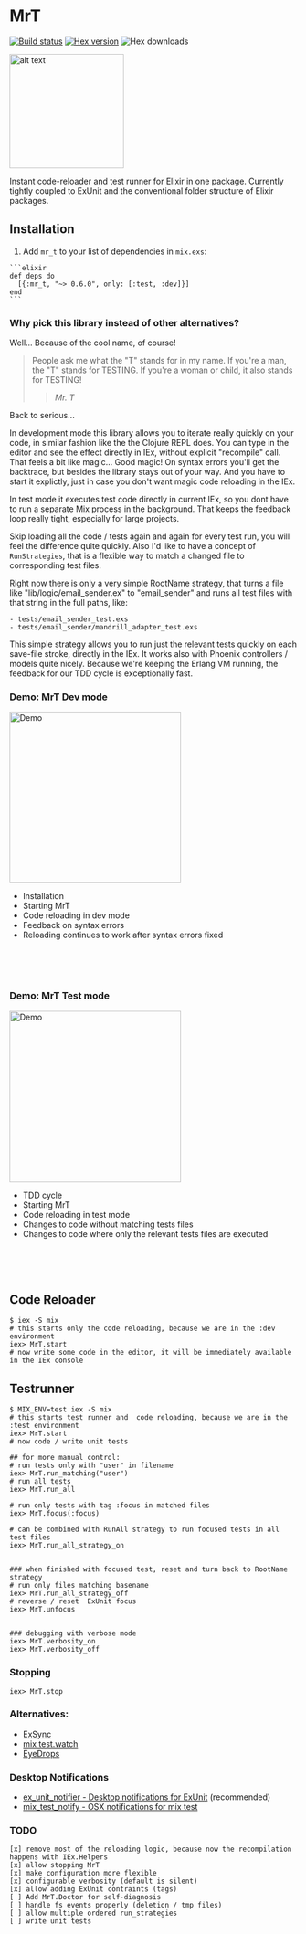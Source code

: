 # MrT

[![Build status](https://travis-ci.org/ruby2elixir/mr_t.svg "Build status")](https://travis-ci.org/ruby2elixir/mr_t)
[![Hex version](https://img.shields.io/hexpm/v/mr_t.svg "Hex version")](https://hex.pm/packages/mr_t)
![Hex downloads](https://img.shields.io/hexpm/dt/mr_t.svg "Hex downloads")


<img src="https://raw.githubusercontent.com/ruby2elixir/mr_t/master/docs/mr-t.jpg" alt="alt text" height="200">

Instant code-reloader and test runner for Elixir in one package.
Currently tightly coupled to ExUnit and the conventional folder structure of Elixir packages.

## Installation
  1. Add `mr_t` to your list of dependencies in `mix.exs`:

    ```elixir
    def deps do
      [{:mr_t, "~> 0.6.0", only: [:test, :dev]}]
    end
    ```

### Why pick this library instead of other alternatives?

Well... Because of the cool name, of course!

> People ask me what the "T" stands for in my name. If you're a man, the "T" stands for TESTING. If you're a woman or child, it also stands for TESTING!
>
>> <cite>Mr. T</cite>

Back to serious...

In development mode this library allows you to iterate really quickly on your code, in similar fashion like the the Clojure REPL does. You can type in the editor and see the effect directly in IEx, without explicit "recompile" call. That feels a bit like magic... Good magic! On syntax errors you'll get the backtrace, but besides the library stays out of your way. And you have to start it explictly, just in case you don't want magic code reloading in the IEx.

In test mode it executes test code directly in current IEx, so you dont have to run a separate Mix process in the background. That keeps the feedback loop really tight, especially for large projects.

Skip loading all the code / tests again and again for every test run, you will feel the difference quite quickly. Also I'd like to have a concept of `RunStrategies`, that is a flexible way to match a changed file to corresponding test files.

Right now there is only a very simple RootName strategy, that turns a file like "lib/logic/email_sender.ex" to "email_sender" and runs all test files with that string in the full paths, like:

    - tests/email_sender_test.exs
    - tests/email_sender/mandrill_adapter_test.exs

This simple strategy allows you to run just the relevant tests quickly on each save-file stroke, directly in the IEx. It works also with Phoenix controllers / models quite nicely. Because we're keeping the Erlang VM running, the feedback for our TDD cycle is exceptionally fast.

### Demo: MrT Dev mode
<img src="https://raw.githubusercontent.com/ruby2elixir/mr_t/master/docs/mrt_dev_mode.gif" alt="Demo" height="300">

- Installation
- Starting MrT
- Code reloading in dev mode
- Feedback on syntax errors
- Reloading continues to work after syntax errors fixed

<br />
<br />
<br />

### Demo: MrT Test mode
<img src="https://raw.githubusercontent.com/ruby2elixir/mr_t/master/docs/mrt_test_mode.gif" alt="Demo" height="300">

- TDD cycle
- Starting MrT
- Code reloading in test mode
- Changes to code without matching tests files
- Changes to code where only the relevant tests files are executed

<br />
<br />
<br />


## Code Reloader
    $ iex -S mix
    # this starts only the code reloading, because we are in the :dev environment
    iex> MrT.start
    # now write some code in the editor, it will be immediately available in the IEx console


## Testrunner
    $ MIX_ENV=test iex -S mix
    # this starts test runner and  code reloading, because we are in the :test environment
    iex> MrT.start
    # now code / write unit tests

    ## for more manual control:
    # run tests only with "user" in filename
    iex> MrT.run_matching("user")
    # run all tests
    iex> MrT.run_all

    # run only tests with tag :focus in matched files
    iex> MrT.focus(:focus)

    # can be combined with RunAll strategy to run focused tests in all test files
    iex> MrT.run_all_strategy_on


    ### when finished with focused test, reset and turn back to RootName strategy
    # run only files matching basename
    iex> MrT.run_all_strategy_off
    # reverse / reset  ExUnit focus
    iex> MrT.unfocus


    ### debugging with verbose mode
    iex> MrT.verbosity_on
    iex> MrT.verbosity_off


### Stopping
    iex> MrT.stop

### Alternatives:
  - [ExSync](https://github.com/falood/exsync/)
  - [mix test.watch](https://github.com/lpil/mix-test.watch/)
  - [EyeDrops](https://github.com/rkotze/eye_drops)

### Desktop Notifications
  - [ex_unit_notifier - Desktop notifications for ExUnit](https://github.com/navinpeiris/ex_unit_notifier) (recommended)
  - [mix_test_notify - OSX notifications for mix test](https://github.com/apdunston/mix_test_notify)

### TODO
    [x] remove most of the reloading logic, because now the recompilation happens with IEx.Helpers
    [x] allow stopping MrT
    [x] make configuration more flexible
    [x] configurable verbosity (default is silent)
    [x] allow adding ExUnit contraints (tags)
    [ ] Add MrT.Doctor for self-diagnosis
    [ ] handle fs events properly (deletion / tmp files)
    [ ] allow multiple ordered run_strategies
    [ ] write unit tests

